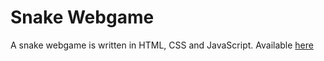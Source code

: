 # Snake Webgame
A snake webgame is written in HTML, CSS and JavaScript. Available [here](https://rubal0990.github.io/Snake-Game/)
